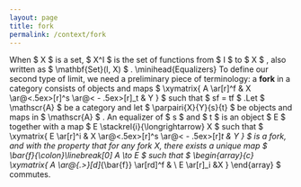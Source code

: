 ```yaml
---
layout: page
title: fork
permalink: /context/fork
---
```

When $ X $ is a set, $ X^I $ is the set of functions from $ I $ to $ X $ , also written as $ \mathbf{Set}(I, X) $ . \minihead{Equalizers} To define our second type of limit, we need a preliminary piece of terminology: a **fork** in a category consists of objects and maps $ \xymatrix{ A \ar[r]^f & X \ar@<.5ex>[r]^s \ar@< - .5ex>[r]_t & Y } $ such that $ sf = tf $ .Let $ \mathscr{A} $ be a category and let $ \parpairi{X}{Y}{s}{t} $ be objects and maps in $ \mathscr{A} $ . An equalizer of $ s $ and $ t $ is an object $ E $ together with a map $ E \stackrel{i}{\longrightarrow} X $ such that $ \xymatrix{ E \ar[r]^i & X \ar@<.5ex>[r]^s \ar@< - .5ex>[r]_t & Y } $ is a fork, and with the property that for any fork X, there exists a unique map $ \bar{f}{\colon}\linebreak[0] A \to E $ such that $ \begin{array}{c} \xymatrix{ A \ar@{.>}[d]_{\bar{f}} \ar[rd]^f & \ E \ar[r]_i &X } \end{array} $ commutes.

